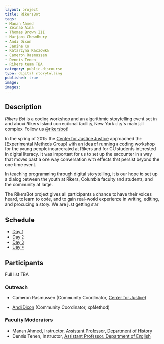 ```yaml
---
layout: project
title: RikersBot
tags:
- Manan Ahmed
- Zeinab Aina
- Thomas Brown III
- Marjana Chowdhury
- Andi Dixon
- Janine Ko
- Katarzyna Kaczowka
- Cameron Rasmussen
- Dennis Tenen
- Rikers team TBA
category: public-discourse
type: digital storytelling
published: true
image:
images:
---
```


## Description

*Rikers Bot* is a coding workshop and an algorithmic storytelling event set in
and about Rikers Island correctional facility, New York city's main jail
complex. Follow us [@rikersbot](https://twitter.com/rikersbot)!

In the spring of 2015, the [Center for Justice
Justice](http://centerforjustice.columbia.edu/) approached the [Experimental
Methods Group] with an idea of running a coding workshop for the young people
incarcerated at Rikers and for CU students interested in digital literacy. It
was important for us to set up the encounter in a way that moves past a one way
conversation with effects that persist beyond the one time event.

In teaching programming through digital storytelling, it is our hope to set up
a dialog between the youth at Rikers, Columbia faculty and students, and the
community at large.

The RikersBot project gives all participants a chance to have their voices
heard, to learn to code, and to gain real-world experience in writing, editing,
and producing a story. We are just getting star

## Schedule

- [Day 1](https://github.com/xpmethod/rikersbot/blob/master/day-1.md)
- [Day 2](https://github.com/xpmethod/rikersbot/blob/master/day-2.md)
- [Day 3](https://github.com/xpmethod/rikersbot/blob/master/day-3.md)
- [Day 4](https://github.com/xpmethod/rikersbot/blob/master/day-4.md)

## Participants

Full list TBA

### Outreach

- Cameron Rasmussen (Community Coordinator, [Center for Justice](http://centerforjustice.columbia.edu/))

- [Andi Dixon](https://twitter.com/thesignalis) (Community Coordinator,
  xpMethod)

### Faculty Moderators

* Manan Ahmed, Instructor, [Assistant Professor, Department of History](http://history.columbia.edu/faculty/Ahmed.html)
* Dennis Tenen, Instructor, [Assistant Professor, Department of English](http://english.columbia.edu/people/profile/453)
